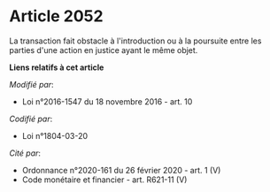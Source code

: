 # Article 2052

La transaction fait obstacle à l'introduction ou à la poursuite entre les parties d'une action en justice ayant le même
objet.

**Liens relatifs à cet article**

_Modifié par_:

  - Loi n°2016-1547 du 18 novembre 2016 - art. 10

_Codifié par_:

  - Loi n°1804-03-20

_Cité par_:

  - Ordonnance n°2020-161 du 26 février 2020 - art. 1 (V)
  - Code monétaire et financier - art. R621-11 (V)

